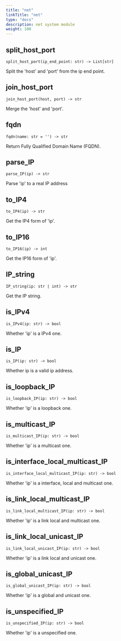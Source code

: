 ```yaml
---
title: "net"
linkTitle: "net"
type: "docs"
description: net system module
weight: 100
---
```

## split_host_port

`split_host_port(ip_end_point: str) -> List[str]`

Split the 'host' and 'port' from the ip end point.

## join_host_port

`join_host_port(host, port) -> str`

Merge the 'host' and 'port'.

## fqdn

`fqdn(name: str = '') -> str`

Return Fully Qualified Domain Name (FQDN).

## parse_IP

`parse_IP(ip) -> str`

Parse 'ip' to a real IP address

## to_IP4

`to_IP4(ip) -> str`

Get the IP4 form of 'ip'.

## to_IP16

`to_IP16(ip) -> int`

Get the IP16 form of 'ip'.

## IP_string

`IP_string(ip: str | int) -> str`

Get the IP string.

## is_IPv4

`is_IPv4(ip: str) -> bool`

Whether 'ip' is a IPv4 one.

## is_IP

`is_IP(ip: str) -> bool`

Whether ip is a valid ip address.

## is_loopback_IP

`is_loopback_IP(ip: str) -> bool`

Whether 'ip' is a loopback one.

## is_multicast_IP

`is_multicast_IP(ip: str) -> bool`

Whether 'ip' is a multicast one.

## is_interface_local_multicast_IP

`is_interface_local_multicast_IP(ip: str) -> bool`

Whether 'ip' is a interface, local and multicast one.

## is_link_local_multicast_IP

`is_link_local_multicast_IP(ip: str) -> bool`

Whether 'ip' is a link local and multicast one.

## is_link_local_unicast_IP

`is_link_local_unicast_IP(ip: str) -> bool`

Whether 'ip' is a link local and unicast one.

## is_global_unicast_IP

`is_global_unicast_IP(ip: str) -> bool`

Whether 'ip' is a global and unicast one.

## is_unspecified_IP

`is_unspecified_IP(ip: str) -> bool`

Whether 'ip' is a unspecified one.
